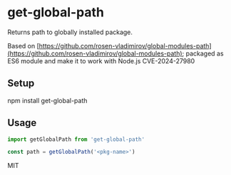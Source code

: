 # get-global-path

Returns path to globally installed package.

Based on [https://github.com/rosen-vladimirov/global-modules-path](https://github.com/rosen-vladimirov/global-modules-path); packaged as ES6 module and make it to work with Node.js CVE-2024-27980

## Setup

npm install get-global-path

## Usage

```javascript
import getGlobalPath from 'get-global-path'

const path = getGlobalPath('<pkg-name>')
```

MIT
